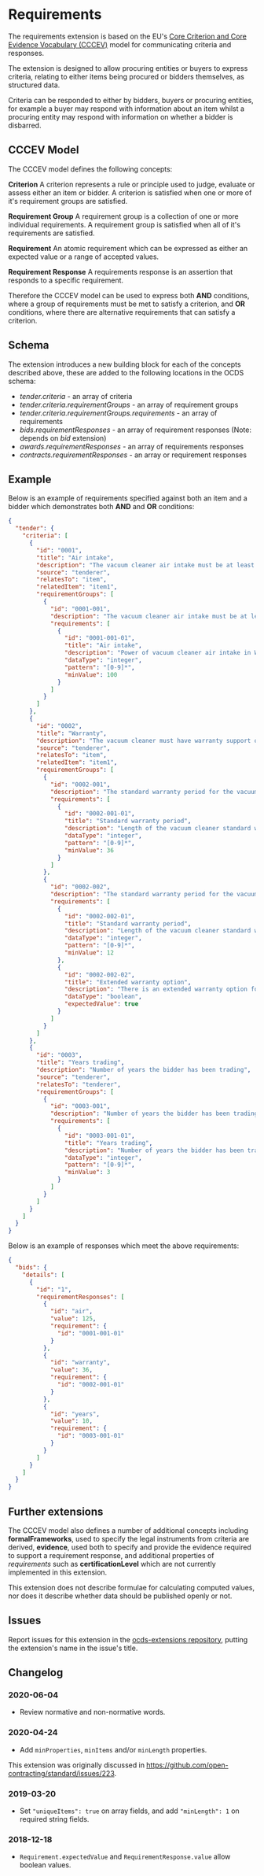 # Requirements

The requirements extension is based on the EU's [Core Criterion and Core Evidence Vocabulary (CCCEV)](https://joinup.ec.europa.eu/node/153001) model for communicating criteria and responses.

The extension is designed to allow procuring entities or buyers to express criteria, relating to either items being procured or bidders themselves, as structured data.

Criteria can be responded to either by bidders, buyers or procuring entities, for example a buyer may respond with information about an item whilst a procuring entity may respond with information on whether a bidder is disbarred.

## CCCEV Model

The CCCEV model defines the following concepts:

**Criterion**
A criterion represents a rule or principle used to judge, evaluate or assess either an item or bidder. A criterion is satisfied when one or more of it's requirement groups are satisfied.

**Requirement Group**
A requirement group is a collection of one or more individual requirements. A requirement group is satisfied when all of it's requirements are satisfied.

**Requirement**
An atomic requirement which can be expressed as either an expected value or a range of accepted values.

**Requirement Response**
A requirements response is an assertion that responds to a specific requirement.

Therefore the CCCEV model can be used to express both **AND** conditions, where a group of requirements must be met to satisfy a criterion, and **OR** conditions, where there are alternative requirements that can satisfy a criterion.

## Schema

The extension introduces a new building block for each of the concepts described above, these are added to the following locations in the OCDS schema:

* *tender.criteria* - an array of criteria
* *tender.criteria.requirementGroups* - an array of requirement groups
* *tender.criteria.requirementGroups.requirements* - an array of requirements
* *bids.requirementResponses* - an array of requirement responses (Note: depends on *bid* extension)
* *awards.requirementResponses* - an array of requirements responses
* *contracts.requirementResponses* - an array or requirement responses

## Example

Below is an example of requirements specified against both an item and a bidder which demonstrates both **AND** and **OR** conditions:

```json
{
  "tender": {
    "criteria": [
      {
        "id": "0001",
        "title": "Air intake",
        "description": "The vacuum cleaner air intake must be at least 100W",
        "source": "tenderer",
        "relatesTo": "item",
        "relatedItem": "item1",
        "requirementGroups": [
          {
            "id": "0001-001",
            "description": "The vacuum cleaner air intake must be at least 100W",
            "requirements": [
              {
                "id": "0001-001-01",
                "title": "Air intake",
                "description": "Power of vacuum cleaner air intake in W",
                "dataType": "integer",
                "pattern": "[0-9]*",
                "minValue": 100
              }
            ]
          }
        ]
      },
      {
        "id": "0002",
        "title": "Warranty",
        "description": "The vacuum cleaner must have warranty support options for at least 36 months",
        "source": "tenderer",
        "relatesTo": "item",
        "relatedItem": "item1",
        "requirementGroups": [
          {
            "id": "0002-001",
            "description": "The standard warranty period for the vacuum cleaner must be at least 36 months",
            "requirements": [
              {
                "id": "0002-001-01",
                "title": "Standard warranty period",
                "description": "Length of the vacuum cleaner standard warranty period in months",
                "dataType": "integer",
                "pattern": "[0-9]*",
                "minValue": 36
              }
            ]
          },
          {
            "id": "0002-002",
            "description": "The standard warranty period for the vacuum cleaner must be at least 12 months with an option to extend to 36 months",
            "requirements": [
              {
                "id": "0002-002-01",
                "title": "Standard warranty period",
                "description": "Length of the vacuum cleaner standard warranty period in months",
                "dataType": "integer",
                "pattern": "[0-9]*",
                "minValue": 12
              },
              {
                "id": "0002-002-02",
                "title": "Extended warranty option",
                "description": "There is an extended warranty option for at least 36 months",
                "dataType": "boolean",
                "expectedValue": true
              }
            ]
          }
        ]
      },
      {
        "id": "0003",
        "title": "Years trading",
        "description": "Number of years the bidder has been trading",
        "source": "tenderer",
        "relatesTo": "tenderer",
        "requirementGroups": [
          {
            "id": "0003-001",
            "description": "Number of years the bidder has been trading",
            "requirements": [
              {
                "id": "0003-001-01",
                "title": "Years trading",
                "description": "Number of years the bidder has been trading",
                "dataType": "integer",
                "pattern": "[0-9]*",
                "minValue": 3
              }
            ]
          }
        ]
      }
    ]
  }
}
```

Below is an example of responses which meet the above requirements:

```json
{
  "bids": {
    "details": [
      {
        "id": "1",
        "requirementResponses": [
          {
            "id": "air",
            "value": 125,
            "requirement": {
              "id": "0001-001-01"
            }
          },
          {
            "id": "warranty",
            "value": 36,
            "requirement": {
              "id": "0002-001-01"
            }
          },
          {
            "id": "years",
            "value": 10,
            "requirement": {
              "id": "0003-001-01"
            }
          }
        ]
      }
    ]
  }
}
```

## Further extensions

The CCCEV model also defines a number of additional concepts including **formalFrameworks**, used to specify the legal instruments from criteria are derived, **evidence**, used both to specify and provide the evidence required to support a requirement response, and additional properties of *requirements* such as **certificationLevel** which are not currently implemented in this extension.

This extension does not describe formulae for calculating computed values, nor does it describe whether data should be published openly or not.

## Issues

Report issues for this extension in the [ocds-extensions repository](https://github.com/open-contracting/ocds-extensions/issues), putting the extension's name in the issue's title.

## Changelog

### 2020-06-04

* Review normative and non-normative words.

### 2020-04-24

* Add `minProperties`, `minItems` and/or `minLength` properties.

This extension was originally discussed in <https://github.com/open-contracting/standard/issues/223>.

### 2019-03-20

* Set `"uniqueItems": true` on array fields, and add `"minLength": 1` on required string fields.

### 2018-12-18

* `Requirement.expectedValue` and `RequirementResponse.value` allow boolean values.
